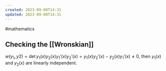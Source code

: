```yaml
---
created: 2023-09-08T14:31
updated: 2023-09-08T14:31
---
```

#mathematics 

## Checking the [[Wronskian]] 
$w(y_{1},y{2})=\det{y_1(x)}{y_2(x)}{y_1'(x)}{y_2'(x)}=y_1(x)y_2'(x)-y_2(x)y_{1}'(x)\neq 0$, then $y_1(x)$ and $y_2(x)$ are linearly independent.
